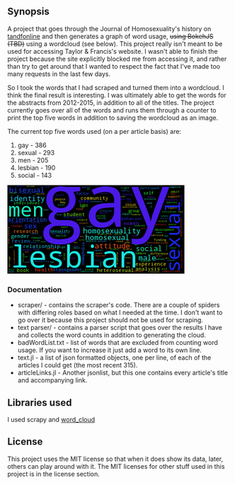 ## Synopsis

A project that goes through the Journal of Homosexuality's history on [tandfonline](http://www.tandfonline.com/loi/wjhm20) and then generates a graph of word usage, ~~using BokehJS (TBD)~~ using a wordcloud (see below).
This project really isn't meant to be used for accessing Taylor & Francis's website.
I wasn't able to finish the project because the site explicitly blocked me from accessing it, and rather than try to get around that I
wanted to respect the fact that I've made too many requests in the last few days.

So I took the words that I had scraped and turned them into a wordcloud. I think the final result is interesting.
I was ultimately able to get the words for the abstracts from 2012-2015, in addition to all of the titles.
The project currently goes over all of the words and runs them through a counter to print
the top five words in addition to saving the wordcloud as an image.

The current top five words used (on a per article basis) are:
1. gay - 386
2. sexual - 293
3. men - 205
4. lesbian - 190
5. social - 143

![word cloud of word use frequencies](https://github.com/adesca/Journal-crawler/blob/master/text%20parser/wordCloud.bmp "Word cloud")


### Documentation
* scraper/ - contains the scraper's code. There are a couple of spiders with differing roles based on what I needed at the time.
  I don't want to go over it because this project should not be used for scraping.
* text parser/ - contains a parser script that goes over the results I have and collects the word counts in addition to generating the cloud.
* badWordList.txt - list of words that are excluded from counting word usage.
  If you want to increase it just add a word to its own line.
* text.jl - a list of json formatted objects, one per line, of each of the articles I could get (the most recent 315).
* articleLinks.jl - Another jsonlist, but this one contains every article's title and accompanying link.


## Libraries used
I used scrapy and [word_cloud](https://github.com/amueller/word_cloud)

## License

This project uses the MIT license so that when it does show its data, later, others can play around with it.
The MIT licenses for other stuff used in this project is in the license section.
